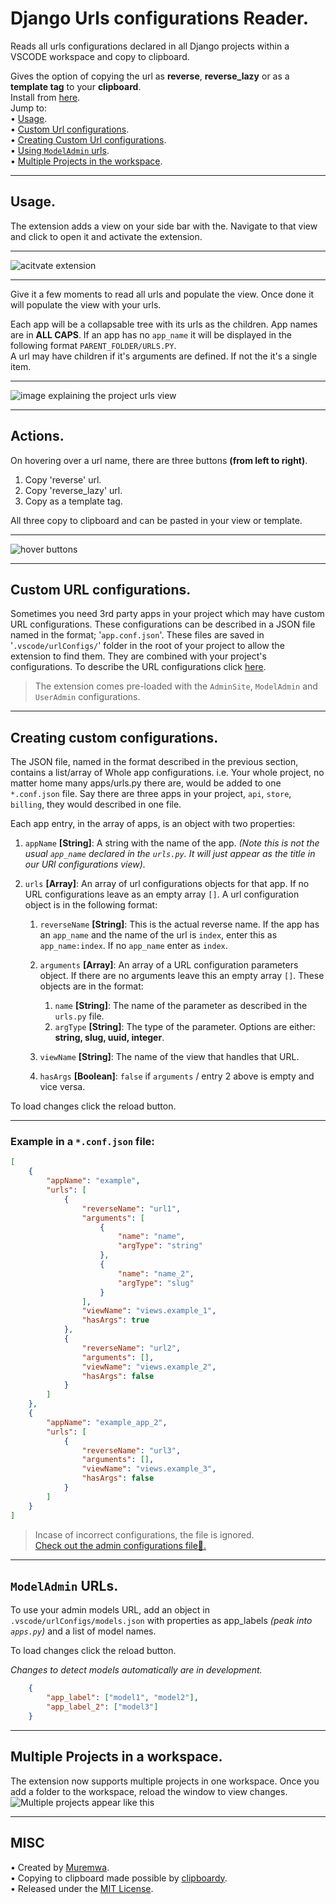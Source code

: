 # Django Urls configurations Reader.
Reads all urls configurations declared in all Django projects within a VSCODE workspace and copy to clipboard.  

Gives the option of copying the url as __reverse__, __reverse_lazy__ or as a __template tag__ to your __clipboard__.  
Install from [here](https://marketplace.visualstudio.com/items?itemName=muremwa.read-urls).  
Jump to:  
• [Usage](#usage 'Usage of the extension').  
• [Custom Url configurations](#custom-url-configurations 'Custom URL conf').  
• [Creating Custom Url configurations](#creating-custom-configurations 'Creating custom conf').  
• [Using `ModelAdmin` urls](#modeladmin-urls 'ModelAdmin Urls').  
• [Multiple Projects in the workspace](#multiple-projects-in-a-workspace 'Multiple projects').  

- - - 

## Usage.  
The extension adds a view on your side bar with the. Navigate to that view and click to open it and 
activate the extension.  

- - -
![acitvate extension](media/imgs/no_1.png 'What you\'ll see before activation')
- - -

Give it a few moments to read all urls and populate the view.   Once done it will populate the view with your urls.

Each app will be a collapsable tree with its urls as the children. App names are in __ALL CAPS__. If an app has no `app_name` it will be displayed in the following format `PARENT_FOLDER/URLS.PY`.  
A url may have children if it's arguments are defined.
If not the it's a single item.

- - -
![image explaining the project urls view](media/imgs/explanation.png 'Diffrent parts of the view')
- - -

## Actions.
On hovering over a url name, there are three buttons __(from left to right)__.  
1. Copy 'reverse' url.
2. Copy 'reverse_lazy' url.
3. Copy as a template tag.

All three copy to clipboard and can be pasted in your view or template.
- - -
  ![hover buttons](media/imgs/hovering_buttons.png 'hover over a url to expose available actions')
- - -


## Custom URL configurations.  
Sometimes you need 3rd party apps in your project which may have custom URL configurations. These configurations can be described in a JSON file named in the format; '`app.conf.json`'. These files are saved in '`.vscode/urlConfigs/`' folder in the root of your project to allow the extension to find them. They are combined with your project's configurations. To describe the URL configurations click [here](#creating-custom-configurations).  

>The extension comes pre-loaded with the `AdminSite`, `ModelAdmin` and `UserAdmin` configurations.
- - -
## Creating custom configurations.
The JSON file, named in the format described in the previous section, contains a list/array of Whole app configurations. i.e. Your whole project, no matter home many apps/urls.py there are, would be added to one `*.conf.json` file. Say there are three apps in your project, `api`, `store`, `billing`, they would described in one file.

Each app entry, in the array of apps, is an object with two properties: 
1. `appName` __[String]__: A string with the name of the app. _(Note this is not the usual `app_name` declared in the `urls.py`. It will just appear as the title in our URl configurations view)._


2. `urls` __[Array]__: An array of url configurations objects for that app. If no URL configurations leave as an empty array `[]`. A url configuration object is in the following format:
      1. `reverseName` __[String]__: This is the actual reverse name. If the app has an `app_name` and the name of the url is `index`, enter this as `app_name:index`. If no `app_name` enter as `index`.


      2. `arguments` __[Array]__: An array of a URL configuration parameters object. If there are no arguments leave this an empty array `[]`. These objects are in the format:
           1. `name` __[String]__: The name of the parameter as described in the `urls.py` file.
           2. `argType` __[String]__: The type of the parameter. Options are either: __string, slug, uuid, integer__.


      3. `viewName` __[String]__: The name of the view that handles that URL.


      4. `hasArgs` __[Boolean]__: `false` if `arguments` / entry 2 above is empty and vice versa.


To load changes click the reload button.

- - -
### Example in a `*.conf.json` file:
```JSON
[
    {
        "appName": "example",
        "urls": [
            {
                "reverseName": "url1",
                "arguments": [
                    {
                        "name": "name",
                        "argType": "string"
                    },
                    {
                        "name": "name_2",
                        "argType": "slug"
                    }
                ],
                "viewName": "views.example_1",
                "hasArgs": true
            },
            {
                "reverseName": "url2",
                "arguments": [],
                "viewName": "views.example_2",
                "hasArgs": false
            }
        ]
    },
    {
        "appName": "example_app_2",
        "urls": [
            {
                "reverseName": "url3",
                "arguments": [],
                "viewName": "views.example_3",
                "hasArgs": false
            }
        ]
    }
]
```

> Incase of incorrect configurations, the file is ignored.  
> [Check out the admin configurations file🧐.](extraUrls/admin.conf.json)

- - - 
## `ModelAdmin` URLs.
To use your admin models URL, add an object in `.vscode/urlConfigs/models.json` with properties as app_labels _(peak into `apps.py`)_ and a list of model names. 

To load changes click the reload button.

_Changes to detect models automatically are in development._
```JSON
    {
        "app_label": ["model1", "model2"],
        "app_label_2": ["model3"]
    }
```
- - -
## Multiple Projects in a workspace.
The extension now supports multiple projects in one workspace. Once you add a folder to the workspace, reload the window to view changes.  
![Multiple projects appear like this](media/imgs/multiple_projects.png 'Multiple projects appear like this')
- - -

## MISC
• Created by [Muremwa](https://github.com/muremwa/).  
• Copying to clipboard made possible by [clipboardy](https://github.com/sindresorhus/clipboardy).  
• Released under the [MIT License](LICENSE).